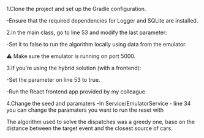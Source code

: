 1.Clone the project and set up the Gradle configuration.

-Ensure that the required dependencies for Logger and SQLite are installed.

2.In the main class, go to line 53 and modify the last parameter:

-Set it to false to run the algorithm locally using data from the emulator.

⚠️ Make sure the emulator is running on port 5000.

3.If you're using the hybrid solution (with a frontend):

-Set the parameter on line 53 to true.

-Run the React frontend app provided by my colleague.

4.Change the seed and paramaters 
-In Service/EmulatorService - line 34 you can change the paramaters you want to run the reset with 


The algorithm used to solve the dispatches was a greedy one, base on the distance between the target event and the closest source of cars.
